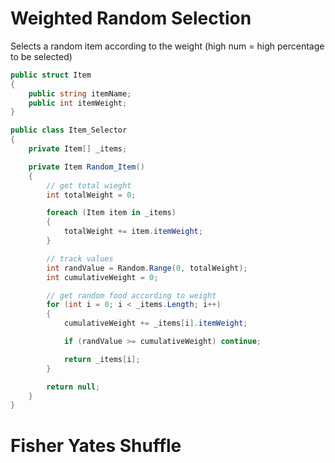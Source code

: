 # Weighted Random Selection

Selects a random item according to the weight (high num = high percentage to be selected)

```C#
public struct Item
{
    public string itemName;
    public int itemWeight;
}
```

```C#
public class Item_Selector
{
    private Item[] _items;

    private Item Random_Item()
    {
        // get total wieght
        int totalWeight = 0;

        foreach (Item item in _items)
        {
            totalWeight += item.itemWeight;
        }

        // track values
        int randValue = Random.Range(0, totalWeight);
        int cumulativeWeight = 0;

        // get random food according to weight
        for (int i = 0; i < _items.Length; i++)
        {
            cumulativeWeight += _items[i].itemWeight;

            if (randValue >= cumulativeWeight) continue;

            return _items[i];
        }

        return null;
    }
}
```

# Fisher Yates Shuffle

```C#

```